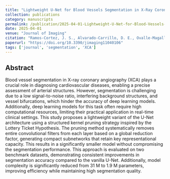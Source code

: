 ```yaml
---
title: "Lightweight U-Net for Blood Vessels Segmentation in X-Ray Coronary Angiography"
collection: publications
category: manuscripts
permalink: /publication/2025-04-01-Lightweight-U-Net-for-Blood-Vessels-Segmentation-in-X-Ray-Coronary-Angiography
date: 2025-04-01
venue: "Journal of Imaging"
citation: "Ramos-Cortez, J. S., Alvarado-Carrillo, D. E., Ovalle-Magallanes, E., & Avina-Cervantes, J. G. (2025). Lightweight U-Net for Blood Vessels Segmentation in X-Ray Coronary Angiography. Journal of Imaging, 11(4), 106. https://doi.org/10.3390/jimaging11040106"
paperurl: "https://doi.org/10.3390/jimaging11040106"
tags: ['journal', 'segmentation', 'XCA']
---
```


## Abstract

Blood vessel segmentation in X-ray coronary angiography (XCA) plays a crucial role in diagnosing cardiovascular diseases, enabling a precise assessment of arterial structures. However, segmentation is challenging due to a low signal-to-noise ratio, interfering background structures, and vessel bifurcations, which hinder the accuracy of deep learning models. Additionally, deep learning models for this task often require high computational resources, limiting their practical application in real-time clinical settings. This study proposes a lightweight variant of the U-Net architecture using a structured kernel pruning strategy inspired by the Lottery Ticket Hypothesis. The pruning method systematically removes entire convolutional filters from each layer based on a global reduction factor, generating compact subnetworks that retain key representational capacity. This results in a significantly smaller model without compromising the segmentation performance. This approach is evaluated on two benchmark datasets, demonstrating consistent improvements in segmentation accuracy compared to the vanilla U-Net. Additionally, model complexity is significantly reduced from 31 M to 1.9 M parameters, improving efficiency while maintaining high segmentation quality.